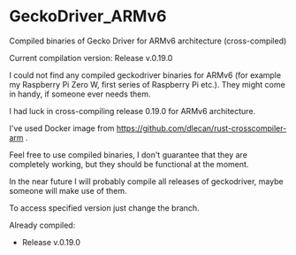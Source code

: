 # GeckoDriver_ARMv6
Compiled binaries of Gecko Driver for ARMv6 architecture (cross-compiled)

Current compilation version: Release v.0.19.0

I could not find any compiled geckodriver binaries for ARMv6 (for example my Raspberry Pi Zero W, first series of Raspberry Pi etc.). They might come in handy, if someone ever needs them.

I had luck in cross-compiling release 0.19.0 for ARMv6 architecture. 

I've used Docker image from https://github.com/dlecan/rust-crosscompiler-arm . 

Feel free to use compiled binaries, I don't guarantee that they are completely working, but they should be functional at the moment.

In the near future I will probably compile all releases of geckodriver, maybe someone will make use of them.

To access specified version just change the branch.

Already compiled:

- Release v.0.19.0
